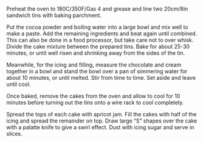 Preheat the oven to 180C/350F/Gas 4 and grease and line two 20cm/8in sandwich tins with baking parchment.

Put the cocoa powder and boiling water into a large bowl and mix well to make a paste. Add the remaining ingredients and beat again until combined. This can also be done in a food processor, but take care not to over whisk. Divide the cake mixture between the prepared tins. Bake for about 25-30 minutes, or until well risen and shrinking away from the sides of the tin.

Meanwhile, for the icing and filling, measure the chocolate and cream together in a bowl and stand the bowl over a pan of simmering water for about 10 minutes, or until melted. Stir from time to time. Set aside and leave until cool.

Once baked, remove the cakes from the oven and allow to cool for 10 minutes before turning out the tins onto a wire rack to cool completely.

Spread the tops of each cake with apricot jam. Fill the cakes with half of the icing and spread the remainder on top. Draw large “S” shapes over the cake with a palatte knife to give a swirl effect. Dust with icing sugar and serve in slices.